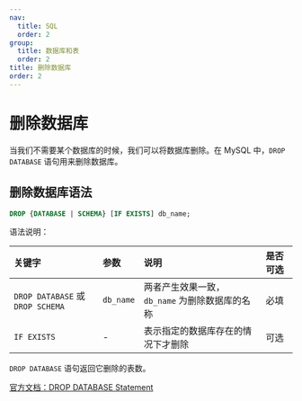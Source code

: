 ```yaml
---
nav:
  title: SQL
  order: 2
group:
  title: 数据库和表
  order: 2
title: 删除数据库
order: 2
---
```


# 删除数据库

当我们不需要某个数据库的时候，我们可以将数据库删除。在 MySQL 中，`DROP DATABASE` 语句用来删除数据库。

## 删除数据库语法

```sql
DROP {DATABASE | SCHEMA} [IF EXISTS] db_name;
```

语法说明：

| 关键字                           | 参数      | 说明                                           | 是否可选 |
| :------------------------------- | :-------- | :--------------------------------------------- | :------- |
| `DROP DATABASE` 或 `DROP SCHEMA` | `db_name` | 两者产生效果一致，`db_name` 为删除数据库的名称 | 必填     |
| `IF EXISTS`                      | -         | 表示指定的数据库存在的情况下才删除             | 可选     |

`DROP DATABASE` 语句返回它删除的表数。

[官方文档：DROP DATABASE Statement](https://dev.mysql.com/doc/refman/8.0/en/drop-database.html)